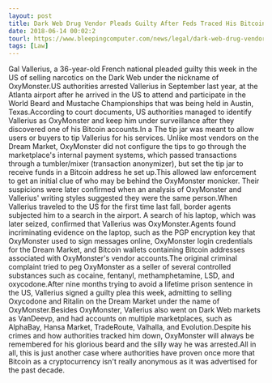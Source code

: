 ```yaml
---
layout: post
title: Dark Web Drug Vendor Pleads Guilty After Feds Traced His Bitcoin Transactions
date: 2018-06-14 00:02:2
tourl: https://www.bleepingcomputer.com/news/legal/dark-web-drug-vendor-pleads-guilty-after-feds-traced-his-bitcoin-transactions/
tags: [Law]
---
```

Gal Vallerius, a 36-year-old French national pleaded guilty this week in the US of selling narcotics on the Dark Web under the nickname of OxyMonster.US authorities arrested Vallerius in September last year, at the Atlanta airport after he arrived in the US to attend and participate in the World Beard and Mustache Championships that was being held in Austin, Texas.According to court documents, US authorities managed to identify Vallerius as OxyMonster and keep him under surveillance after they discovered one of his Bitcoin accounts.In a The tip jar was meant to allow users or buyers to tip Vallerius for his services. Unlike most vendors on the Dream Market, OxyMonster did not configure the tips to go through the marketplace's internal payment systems, which passed transactions through a tumbler/mixer (transaction anonymizer), but set the tip jar to receive funds in a Bitcoin address he set up.This allowed law enforcement to get an initial clue of who may be behind the OxyMonster monicker. Their suspicions were later confirmed when an analysis of OxyMonster and Vallerius' writing styles suggested they were the same person.When Vallerius traveled to the US for the first time last fall, border agents subjected him to a search in the airport. A search of his laptop, which was later seized, confirmed that Vallerius was OxyMonster.Agents found incriminating evidence on the laptop, such as the PGP encryption key that OxyMonster used to sign messages online, OxyMonster login credentials for the Dream Market, and Bitcoin wallets containing Bitcoin addresses associated with OxyMonster's vendor accounts.The original criminal complaint tried to peg OxyMonster as a seller of several controlled substances such as cocaine, fentanyl, methamphetamine, LSD, and oxycodone.After nine months trying to avoid a lifetime prison sentence in the US, Vallerius signed a guilty plea this week, admitting to selling Oxycodone and Ritalin on the Dream Market under the name of OxyMonster.Besides OxyMonster, Vallerius also went on Dark Web markets as VanDeevp, and had accounts on multiple marketplaces, such as AlphaBay, Hansa Market, TradeRoute, Valhalla, and Evolution.Despite his crimes and how authorities tracked him down, OxyMonster will always be remembered for his glorious beard and the silly way he was arrested.All in all, this is just another case where authorities have proven once more that Bitcoin as a cryptocurrency isn't really anonymous as it was advertised for the past decade.